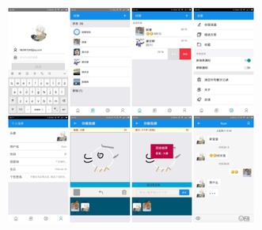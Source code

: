 <div>
    <img src="./show/1.png" alt="" width="24%" />
    <img src="./show/2.png" alt="" width="24%" />
    <img src="./show/3.png" alt="" width="24%" />
    <img src="./show/4.png" alt="" width="24%" />
    <img src="./show/5.png" alt="" width="24%" />
    <img src="./show/6.png" alt="" width="24%" />
    <img src="./show/7.png" alt="" width="24%" />
    <img src="./show/8.png" alt="" width="24%" />
</div>
